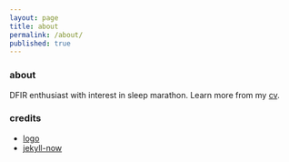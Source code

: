 ```yaml
---
layout: page
title: about
permalink: /about/
published: true
---
```

### about
DFIR enthusiast with interest in sleep marathon. Learn more from my [cv](https://www.visualcv.com/aldosimon/).

### credits
* [logo](https://www.cleanpng.com/)
* [jekyll-now](https://github.com/barryclark/jekyll-now "jekyll-now")

